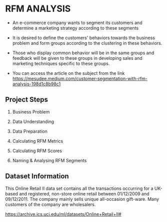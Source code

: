 # RFM ANALYSIS

* An e-commerce company wants to segment its customers and determine a marketing strategy according to these segments

* It is desired to define the customers' behaviors towards the business problem and form groups according to the clustering in these behaviors. 

* Those who display common behavior will be in the same groups and feedback will be given to these groups in developing sales and marketing techniques specific to these groups.

* You can access the article on the subject from the link https://mesudee.medium.com/customer-segmentation-with-rfm-analysis-198d1c8b98c1

## Project Steps

1. Business Problem

2. Data Understanding

3. Data Preparation

4. Calculating RFM Metrics

5. Calculating RFM Scores

6. Naming & Analysing RFM Segments


## Dataset Information

This Online Retail II data set contains all the transactions occurring for a UK-based and registered, non-store online retail between 01/12/2009 and 09/12/2011. The company mainly sells unique all-occasion gift-ware. Many customers of the company are wholesalers.

https://archive.ics.uci.edu/ml/datasets/Online+Retail+II#
